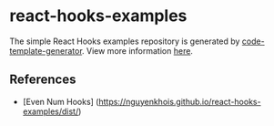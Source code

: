 # react-hooks-examples
The simple React Hooks examples repository is generated by [code-template-generator](https://www.npmjs.com/package/code-template-generator). View more information [here](HOWTO.md).

## References
* [Even Num Hooks] (https://nguyenkhois.github.io/react-hooks-examples/dist/)
